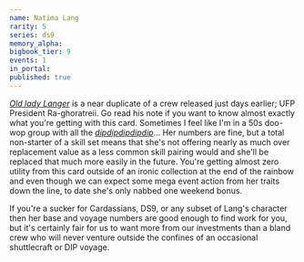 ```yaml
---
name: Natima Lang
rarity: 5
series: ds9
memory_alpha:
bigbook_tier: 9
events: 1
in_portal:
published: true
---
```


[_Old lady Langer_](https://www.youtube.com/watch?v=-AOc0RBl5xQ) is a near duplicate of a crew released just days earlier; UFP President Ra-ghoratreii. Go read his note if you want to know almost exactly what you're getting with this card. Sometimes I feel like I'm in a 50s doo-wop group with all the [_dipdipdipdipdip_](https://www.youtube.com/watch?v=v0fy1HeJv80&t=08)… Her numbers are fine, but a total non-starter of a skill set means that she's not offering nearly as much over replacement value as a less common skill pairing would and she'll be replaced that much more easily in the future. You're getting almost zero utility from this card outside of an ironic collection at the end of the rainbow and even though we can expect some mega event action from her traits down the line, to date she's only nabbed one weekend bonus.

If you're a sucker for Cardassians, DS9, or any subset of Lang's character then her base and voyage numbers are good enough to find work for you, but it's certainly fair for us to want more from our investments than a bland crew who will never venture outside the confines of an occasional shuttlecraft or DIP voyage. 
